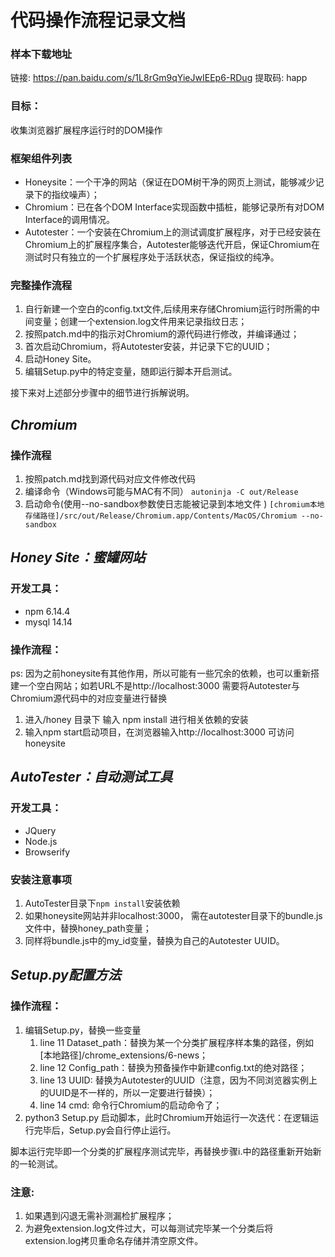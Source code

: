 # 代码操作流程记录文档

### 样本下载地址
链接: https://pan.baidu.com/s/1L8rGm9qYieJwIEEp6-RDug 提取码: happ

### 目标：
 收集浏览器扩展程序运行时的DOM操作

### 框架组件列表
+ Honeysite：一个干净的网站（保证在DOM树干净的网页上测试，能够减少记录下的指纹噪声）；
+ Chromium：已在各个DOM Interface实现函数中插桩，能够记录所有对DOM Interface的调用情况。
+ Autotester：一个安装在Chromium上的测试调度扩展程序，对于已经安装在Chromium上的扩展程序集合，Autotester能够迭代开启，保证Chromium在测试时只有独立的一个扩展程序处于活跃状态，保证指纹的纯净。


### 完整操作流程
1. 自行新建一个空白的config.txt文件,后续用来存储Chromium运行时所需的中间变量；创建一个extension.log文件用来记录指纹日志；
2. 按照patch.md中的指示对Chromium的源代码进行修改，并编译通过；
3. 首次启动Chromium，将Autotester安装，并记录下它的UUID；
4. 启动Honey Site。
5. 编辑Setup.py中的特定变量，随即运行脚本开启测试。



接下来对上述部分步骤中的细节进行拆解说明。

___Chromium___
---------------
### 操作流程
1. 按照patch.md找到源代码对应文件修改代码
2. 编译命令（Windows可能与MAC有不同）
```autoninja -C out/Release```
3. 启动命令(使用--no-sandbox参数使日志能被记录到本地文件 )
```[chromium本地存储路径]/src/out/Release/Chromium.app/Contents/MacOS/Chromium --no-sandbox```


___Honey Site：蜜罐网站___
---------------
### 开发工具：
+ npm 6.14.4
+ mysql 14.14

### 操作流程：
ps: 因为之前honeysite有其他作用，所以可能有一些冗余的依赖，也可以重新搭建一个空白网站；如若URL不是http://localhost:3000 需要将Autotester与Chromium源代码中的对应变量进行替换
1. 进入/honey 目录下 输入 npm install 进行相关依赖的安装
2. 输入npm start启动项目，在浏览器输入http://localhost:3000 可访问honeysite


___AutoTester：自动测试工具___
---------------
### 开发工具：
+ JQuery
+ Node.js
+ Browserify


### 安装注意事项
1. AutoTester目录下```npm install```安装依赖
2. 如果honeysite网站并非localhost:3000， 需在autotester目录下的bundle.js文件中，替换honey_path变量；
3. 同样将bundle.js中的my_id变量，替换为自己的Autotester UUID。

___Setup.py配置方法___
---------------
### 操作流程：
1. 编辑Setup.py，替换一些变量
    1. line 11 Dataset_path：替换为某一个分类扩展程序样本集的路径，例如[本地路径]/chrome_extensions/6-news；
    2. line 12 Config_path：替换为预备操作中新建config.txt的绝对路径；
    3. line 13 UUID: 替换为Autotester的UUID（注意，因为不同浏览器实例上的UUID是不一样的，所以一定要进行替换）；
    4. line 14 cmd: 命令行Chromium的启动命令了；
3. python3 Setup.py 启动脚本，此时Chromium开始运行一次迭代：在逻辑运行完毕后，Setup.py会自行停止运行。
   

脚本运行完毕即一个分类的扩展程序测试完毕，再替换步骤i.中的路径重新开始新的一轮测试。

### 注意:
1. 如果遇到闪退无需补测漏检扩展程序；
2. 为避免extension.log文件过大，可以每测试完毕某一个分类后将extension.log拷贝重命名存储并清空原文件。



